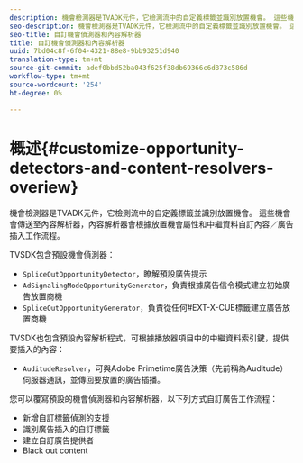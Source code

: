 ```yaml
---
description: 機會檢測器是TVADK元件，它檢測流中的自定義標籤並識別放置機會。 這些機會會傳送至內容解析器，內容解析器會根據放置機會屬性和中繼資料自訂內容／廣告插入工作流程。
seo-description: 機會檢測器是TVADK元件，它檢測流中的自定義標籤並識別放置機會。 這些機會會傳送至內容解析器，內容解析器會根據放置機會屬性和中繼資料自訂內容／廣告插入工作流程。
seo-title: 自訂機會偵測器和內容解析器
title: 自訂機會偵測器和內容解析器
uuid: 7bd04c8f-6f04-4321-88e8-9bb93251d940
translation-type: tm+mt
source-git-commit: adef0bbd52ba043f625f38db69366c6d873c586d
workflow-type: tm+mt
source-wordcount: '254'
ht-degree: 0%

---
```



# 概述{#customize-opportunity-detectors-and-content-resolvers-overiew}

機會檢測器是TVADK元件，它檢測流中的自定義標籤並識別放置機會。 這些機會會傳送至內容解析器，內容解析器會根據放置機會屬性和中繼資料自訂內容／廣告插入工作流程。

TVSDK包含預設機會偵測器：

* `SpliceOutOpportunityDetector`，瞭解預設廣告提示
* `AdSignalingModeOpportunityGenerator`，負責根據廣告信令模式建立初始廣告放置商機
* `SpliceOutOpportunityGenerator`，負責從任何#EXT-X-CUE標籤建立廣告放置商機

TVSDK也包含預設內容解析程式，可根據播放器項目中的中繼資料索引鍵，提供要插入的內容：

* `AuditudeResolver`，可與Adobe Primetime廣告決策（先前稱為Auditude）伺服器通訊，並傳回要放置的廣告插播。

您可以覆寫預設的機會偵測器和內容解析器，以下列方式自訂廣告工作流程：

* 新增自訂標籤偵測的支援
* 識別廣告插入的自訂標籤
* 建立自訂廣告提供者
* Black out content

